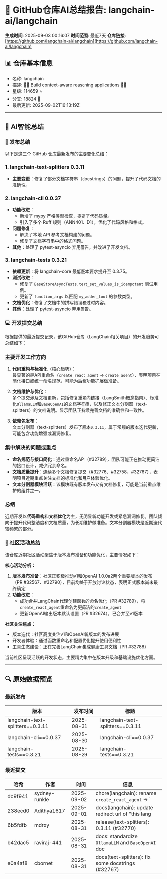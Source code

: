 # 🤖 GitHub仓库AI总结报告: langchain-ai/langchain
**生成时间**: 2025-09-03 00:16:07
**时间范围**: 最近7天
**仓库链接**: [https://github.com/langchain-ai/langchain](https://github.com/langchain-ai/langchain)

## 📊 仓库基本信息
- 名称: langchain
- 描述: 🦜🔗 Build context-aware reasoning applications 🦜🔗
- 星级: 114659 ⭐
- 分支: 18824 🍴
- 最后更新: 2025-09-02T16:13:19Z

---

## 📝 AI智能总结
### 🔖 发布总结
以下是这三个 GitHub 仓库最新发布的主要变化总结：

### 1. langchain-text-splitters 0.3.11
- **主要变更**：修复了部分文档字符串（docstrings）的问题，提升了代码文档的准确性。

### 2. langchain-cli 0.0.37
- **功能改进**：
  - 新增了 mypy 严格类型检查，提高了代码质量。
  - 引入了多个 Ruff 规则（ANN401、D1），优化了代码风格和格式。
- **问题修复**：
  - 解决了本地 API 参考文档构建的问题。
  - 修复了文档字符串中的格式问题。
- **其他**：处理了 pytest-asyncio 弃用警告，并改进了开发文档。

### 3. langchain-tests 0.3.21
- **依赖更新**：将 langchain-core 最低版本要求提升至 0.3.75。
- **测试改进**：
  - 修复了 `BaseStoreAsyncTests.test_set_values_is_idempotent` 测试用例。
  - 更新了 `function_args` 以匹配 `my_adder_tool` 的参数类型。
- **文档优化**：修复了文档中的拼写错误和过时内容。
- **其他**：处理了 pytest-asyncio 弃用警告。

### 💻 开发提交总结
根据提供的最近提交记录，该GitHub仓库（LangChain相关项目）的开发趋势可总结如下：

### 主要开发工作方向
1. **代码重构与标准化**（核心趋势）：  
   最显著的是API重命名（`create_react_agent` → `create_agent`），表明项目在简化接口或统一命名规范，可能为后续功能扩展做准备。

2. **文档维护与优化**：  
   多个提交涉及文档更新，包括修复重定向链接（LangSmith概念指南）、标准化`OllamaLLM`和`BaseOpenAI`的文档字符串，以及修正文本分割器（text-splitters）的文档说明。显示团队正持续完善文档的准确性和一致性。

3. **依赖包发布**：  
   文本分割器（text-splitters）发布了版本`0.3.11`，属于常规的版本迭代更新，可能包含功能增强或漏洞修复。

### 集中解决的问题或重点
- **命名规范与接口简化**：通过重命名API（#32789），团队可能正在推动更简洁的接口设计，减少冗余命名。
- **文档质量提升**：连续多个文档修复提交（#32776、#32758、#32767），表明项目近期重点关注文档的标准化和用户体验优化。
- **文本分割器模块活跃**：该模块既有版本发布又有文档修复，可能是当前重点维护的组件之一。

### 总结
近期开发以**代码重构**和**文档优化**为主，无明显新功能开发或紧急漏洞修复。团队倾向于提升代码整洁度和文档质量，为长期维护做准备。文本分割器模块是近期迭代较频繁的部分。

### 📢 社区活动总结
该仓库近期社区活动聚焦于版本发布准备和功能优化，主要情况如下：

**核心活动分析：**
1. **版本发布准备**：社区正积极推动v1和OpenAI 1.0.0a2两个重要版本的发布（PR #32567、#32790），目前均处于开放讨论状态，表明正式版本尚未最终确定
2. **功能改进**：
   - 成功合并LangChain代理创建函数的命名优化（PR #32789），将`create_react_agent`重命名为更简洁的`create_agent`
   - 更新OpenAI输出版本默认设置（PR #32674），已合并至v1版本

**社区关注焦点：**
- 版本迭代：社区高度关注v1和OpenAI新版本的发布进展
- 开发者体验：通过函数重命名和配置优化提升使用便利性
- 工具生态建设：正在完善LangChain集成健康工具文档（PR #32788）

当前社区呈现活跃的开发状态，主要精力集中在版本升级和基础设施优化方面。

---

## 🔍 原始数据预览
### 最新发布
| 版本 | 发布时间 | 标题 |
|------|----------|------|
| langchain-text-splitters==0.3.11 | 2025-08-31 | langchain-text-splitters==0.3.11 |
| langchain-cli==0.0.37 | 2025-08-30 | langchain-cli==0.0.37 |
| langchain-tests==0.3.21 | 2025-08-29 | langchain-tests==0.3.21 |

### 最近提交
| 哈希 | 作者 | 时间 | 信息 |
|------|------|------|------|
| dc9f941 | sydney-runkle | 2025-09-02 | chore(langchain): rename `create_react_agent` -> ` |
| 238ecd0 | Adithya1617 | 2025-09-01 | docs(langchain): update redirect url of "this lang |
| 6b5fdfb | mdrxy | 2025-08-31 | release(text-splitters): 0.3.11 (#32770) |
| b42dac5 | raviraj-441 | 2025-08-31 | docs: standardize `OllamaLLM` and `BaseOpenAI` doc |
| e0a4af8 | cbornet | 2025-08-31 | docs(text-splitters): fix some docstrings (#32767) |
